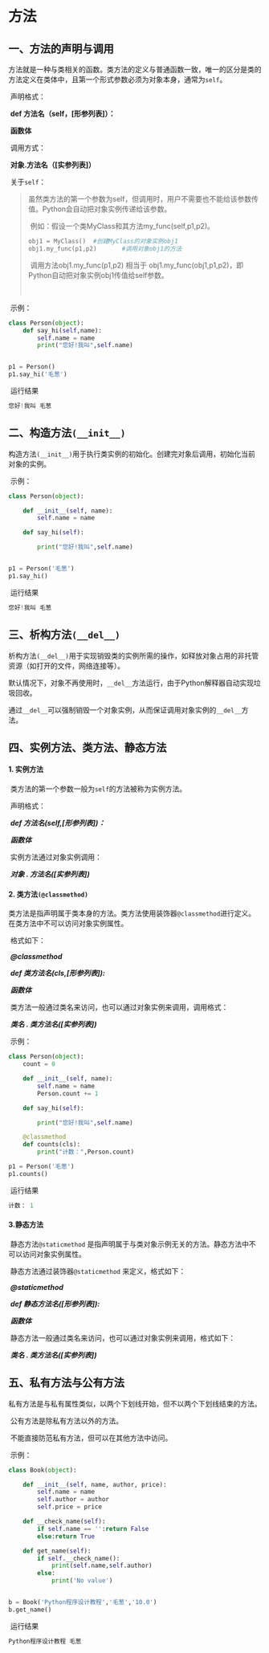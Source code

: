 # 方法

## 一、方法的声明与调用

​	方法就是一种与类相关的函数。类方法的定义与普通函数一致，唯一的区分是类的方法定义在类体中，且第一个形式参数必须为对象本身，通常为`self`。

​	声明格式：

​	**def 方法名（self，[形参列表]）：**

​		**函数体**

​	调用方式：

​	**对象.方法名（[实参列表]）**

​	关于`self`：

> ​	虽然类方法的第一个参数为self，但调用时，用户不需要也不能给该参数传值。Python会自动把对象实例传递给该参数。
>
> ​	例如：假设一个类MyClass和其方法my_func(self,p1,p2)。
>
> ```python
> obj1 = MyClass()	#创建MyClass的对象实例obj1
> obj1.my_func(p1,p2)		#调用对象obj1的方法
> ```
>
> ​	调用方法obj1.my_func(p1,p2)	相当于 obj1.my_func(obj1,p1,p2)，即Python自动把对象实例obj1传值给self参数。
>
> ​	

​	示例：

```python
class Person(object):
    def say_hi(self,name):
        self.name = name
        print("您好!我叫",self.name)


p1 = Person()
p1.say_hi('毛葱')
```

​	运行结果

```python
您好!我叫 毛葱
```



## 二、构造方法`(__init__)`

​	构造方法`(__init__)`用于执行类实例的初始化。创建完对象后调用，初始化当前对象的实例。

​	示例：

```python
class Person(object):

    def __init__(self, name):
        self.name = name

    def say_hi(self):

        print("您好!我叫",self.name)


p1 = Person('毛葱')
p1.say_hi()
```

​	运行结果

```python
您好!我叫 毛葱
```



## 三、析构方法`(__del__)`

​	析构方法`(__del__)`用于实现销毁类的实例所需的操作，如释放对象占用的非托管资源（如打开的文件，网络连接等）。

​	默认情况下，对象不再使用时，`__del__`方法运行，由于Python解释器自动实现垃圾回收。

​	通过`__del__`可以强制销毁一个对象实例，从而保证调用对象实例的`__del__`方法。



## 四、实例方法、类方法、静态方法

#### 1. 实例方法

​	类方法的第一个参数一般为`self`的方法被称为实例方法。

​	声明格式：

​	***def 方法名(self,[形参列表])：***

​		***函数体***

​	实例方法通过对象实例调用：

​	 ***对象 .  方法名([实参列表])***



#### 2. 类方法`(@classmethod)`

​	类方法是指声明属于类本身的方法。类方法使用装饰器`@classmethod`进行定义。在类方法中不可以访问对象实例属性。

​	格式如下：

​		***@classmethod***

​		***def 类方法名(cls,[形参列表]):***

​			***函数体***

​	类方法一般通过类名来访问，也可以通过对象实例来调用，调用格式：

​		***类名 . 类方法名([实参列表])***  

​	示例：

```python
class Person(object):
    count = 0

    def __init__(self, name):
        self.name = name
        Person.count += 1

    def say_hi(self):

        print("您好!我叫",self.name)

    @classmethod
    def counts(cls):
        print("计数：",Person.count)

p1 = Person('毛葱')
p1.counts()
```

​	运行结果

```python
计数： 1
```



#### 3.静态方法

​	静态方法`@staticmethod` 是指声明属于与类对象示例无关的方法。静态方法中不可以访问对象实例属性。

​	静态方法通过装饰器`@staticmethod` 来定义，格式如下：

​	***@staticmethod***

​	***def 静态方法名([形参列表]):***

​		***函数体***

​	静态方法一般通过类名来访问，也可以通过对象实例来调用，格式如下：

​	***类名 . 类方法名([实参列表])***



## 五、私有方法与公有方法

​	私有方法是与私有属性类似，以两个下划线开始，但不以两个下划线结束的方法。

​	公有方法是除私有方法以外的方法。

​	不能直接防范私有方法，但可以在其他方法中访问。

​	示例：

```python
class Book(object):

    def __init__(self, name, author, price):
        self.name = name
        self.author = author
        self.price = price

    def __check_name(self):
        if self.name == '':return False
        else:return True

    def get_name(self):
        if self.__check_name():
            print(self.name,self.author)
        else:
            print('No value')


b = Book('Python程序设计教程','毛葱','10.0')
b.get_name()
```

​	运行结果

```python
Python程序设计教程 毛葱
```



